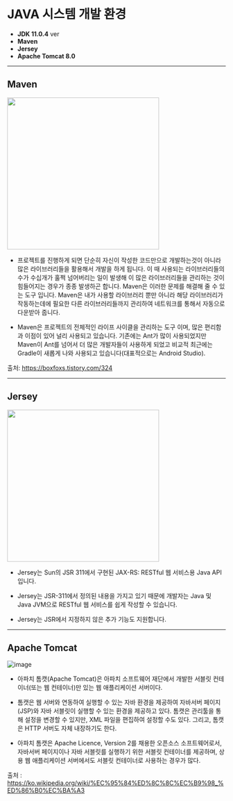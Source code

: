 # JAVA 시스템 개발 환경

- **JDK 11.0.4** ver
- **Maven**
- **Jersey**
- **Apache Tomcat 8.0**

---

## Maven

<code><img height = "350"
src = https://github.com/user-attachments/assets/886785be-4eba-40a6-9cfd-4e70e24cdb7c></code>


- 프로젝트를 진행하게 되면 단순히 자신이 작성한 코드만으로 개발하는것이 아니라 많은 라이브러리들을 활용해서 개발을 하게 됩니다. 이 때 사용되는 라이브러리들의 수가 수십개가 훌쩍 넘어버리는 일이 발생해 이 많은 라이브러리들을 관리하는 것이 힘들어지는 경우가 종종 발생하곤 합니다. Maven은 이러한 문제를 해결해 줄 수 있는 도구 입니다. Maven은 내가 사용할 라이브러리 뿐만 아니라 해당 라이브러리가 작동하는데에 필요한 다른 라이브러리들까지 관리하여 네트워크를 통해서 자동으로 다운받아 줍니다.

- Maven은 프로젝트의 전체적인 라이프 사이클을 관리하는 도구 이며, 많은 편리함과 이점이 있어 널리 사용되고 있습니다. 기존에는 Ant가 많이 사용되었지만 Maven이 Ant를 넘어서 더 많은 개발자들이 사용하게 되었고 비교적 최근에는 Gradle이 새롭게 나와 사용되고 있습니다(대표적으로는 Android Studio).


출처: https://boxfoxs.tistory.com/324

---

## Jersey

<code><img height = "350"
src = https://github.com/user-attachments/assets/a3540f11-12ce-4360-99f2-c578a1c7e81e></code>


- Jersey는 Sun의 JSR 311에서 구현된 JAX-RS: RESTful 웹 서비스용 Java API입니다. 

- Jersey는 JSR-311에서 정의된 내용을 가지고 있기 때문에 개발자는 Java 및 Java JVM으로 RESTful 웹 서비스를 쉽게 작성할 수 있습니다. 

- Jersey는 JSR에서 지정하지 않은 추가 기능도 지원합니다. 

---

## Apache Tomcat

![image](https://github.com/user-attachments/assets/bf8fcc0a-d750-4eb5-9310-bc62036af200)


- 아파치 톰캣(Apache Tomcat)은 아파치 소프트웨어 재단에서 개발한 서블릿 컨테이너(또는 웹 컨테이너)만 있는 웹 애플리케이션 서버이다.

- 톰캣은 웹 서버와 연동하여 실행할 수 있는 자바 환경을 제공하여 자바서버 페이지(JSP)와 자바 서블릿이 실행할 수 있는 환경을 제공하고 있다. 톰캣은 관리툴을 통해 설정을 변경할 수 있지만, XML 파일을 편집하여 설정할 수도 있다. 그리고, 톰캣은 HTTP 서버도 자체 내장하기도 한다.

- 아파치 톰캣은 Apache Licence, Version 2를 채용한 오픈소스 소프트웨어로서, 자바서버 페이지이나 자바 서블릿를 실행하기 위한 서블릿 컨테이너를 제공하며, 상용 웹 애플리케이션 서버에서도 서블릿 컨테이너로 사용하는 경우가 많다. 

출처 : https://ko.wikipedia.org/wiki/%EC%95%84%ED%8C%8C%EC%B9%98_%ED%86%B0%EC%BA%A3

